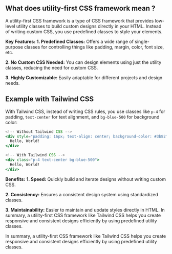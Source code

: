 ## What does utility-first CSS framework mean ?

A utility-first CSS framework is a type of CSS framework that provides low-level utility classes to build custom designs directly in your HTML. Instead of writing custom CSS, you use predefined classes to style your elements.

**Key Features:**
**1. Predefined Classes:** Offers a wide range of single-purpose classes for controlling things like padding, margin, color, font size, etc.

**2. No Custom CSS Needed:** You can design elements using just the utility classes, reducing the need for custom CSS.

**3. Highly Customizable:** Easily adaptable for different projects and design needs.

## Example with Tailwind CSS

With Tailwind CSS, instead of writing CSS rules, you use classes like `p-4` for padding, `text-center` for text alignment, and `bg-blue-500` for background color:

```jsx
<!-- Without Tailwind CSS -->
<div style="padding: 16px; text-align: center; background-color: #3b82f6;">
  Hello, World!
</div>

<!-- With Tailwind CSS -->
<div class="p-4 text-center bg-blue-500">
  Hello, World!
</div>

```

**Benefits:**
**1. Speed:** Quickly build and iterate designs without writing custom CSS.

**2. Consistency:** Ensures a consistent design system using standardized classes.

**3. Maintainability:** Easier to maintain and update styles directly in HTML.
In summary, a utility-first CSS framework like Tailwind CSS helps you create responsive and consistent designs efficiently by using predefined utility classes.

In summary, a utility-first CSS framework like Tailwind CSS helps you create responsive and consistent designs efficiently by using predefined utility classes.

